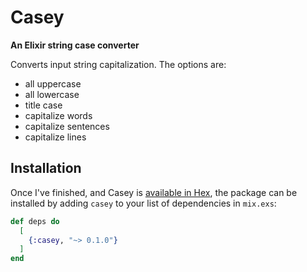 # Casey

**An Elixir string case converter**

Converts input string capitalization. The options are:
- all uppercase
- all lowercase
- title case
- capitalize words
- capitalize sentences
- capitalize lines

## Installation

Once I've finished, and Casey is [available in Hex](https://hex.pm/docs/publish), the package can be installed
by adding `casey` to your list of dependencies in `mix.exs`:

```elixir
def deps do
  [
    {:casey, "~> 0.1.0"}
  ]
end
```

<!-- Documentation can be generated with [ExDoc](https://github.com/elixir-lang/ex_doc)
and published on [HexDocs](https://hexdocs.pm).
Once published, the docs can be found at [https://hexdocs.pm/casey](https://hexdocs.pm/casey). -->


